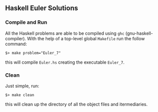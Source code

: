 ## Haskell Euler Solutions

### Compile and Run

All the Haskell problems are able to be compiled using `ghc` 
(gnu-haskell-compiler).  With the help of a top-level global `Makefile`
run the follow command:

    $> make problem="Euler_7"

this will compile `Euler.hs` creating the executable `Euler_7`.

### Clean

Just simple, run:

    $> make clean

this will clean up the directory of all the object files and itermediaries.

